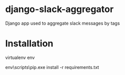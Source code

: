 # django-slack-aggregator

Django app used to aggregate slack messages by tags

# Installation
virtualenv env

env\scripts\pip.exe install -r requirements.txt
